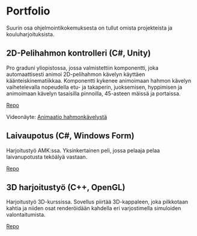 # Portfolio

Suurin osa ohjelmointikokemuksesta on tullut omista projekteista ja kouluharjoituksista.

## 2D-Pelihahmon kontrolleri (C#, Unity)
Pro graduni yliopistossa, jossa valmistettiin komponentti, joka automaattisesti animoi 2D-pelihahmon kävelyn käyttäen käänteiskinematiikkaa. Komponentti kykenee animoimaan hahmon kävelyn vaihetelevalla nopeudella etu- ja takaperin, juoksemisen, hyppimisen ja animoimaan kävelyn tasaisilla pinnoilla, 45-asteen mäissä ja portaissa.

[Repo](https://github.com/Tupo26/3Dharjoitus)

Videonäyte:
[Animaatio hahmonkävelystä](https://drive.google.com/file/d/15M-82gSnr5TOB5bxlwAscxhUuvbzct3X/view?usp=sharing)

## Laivaupotus (C#, Windows Form)
Harjoitustyö AMK:ssa. Yksinkertainen peli, jossa pelaaja pelaa laivanupotusta teköälyä vastaan.

[Repo](https://github.com/Tupo26/Laivanupotuspeli)

## 3D harjoitustyö (C++, OpenGL)
Harjoitustyö 3D-kurssissa. Sovellus piirtää 3D-kappaleen, joka pilkkotaan kahtia ja niiden osat renderöidään 
kahdella eri varjostimella simuloiden valontaitumista.

[Repo](https://github.com/Tupo26/3Dharjoitus)
